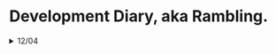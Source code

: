 # Development Diary, aka Rambling.

<details>
<summary>12/04</summary>

# Regex and linescraping
I was pondering to replace regex with my own scraper. But I got convinced that it would be bad idea, and regex is good for for that.
But in the spirit of improving this software I simplified regex string and added better reading for different formats. Last time, my regex could only handle <number>\s<chars> now it can handle x and or , after number. And the name may contain special characters.

# GUI
The short term plan is to implement two panel system to my GUI. Right panel would list cards etc, and left panel would serve as place for graphs or card images. Today evening I implemented the panels and left one got working with out a hitch.

# TODO
I also implented the method for my deckdata. So assume that I will/can implement different (Mana curve etc) graphs tomorrow.
</details>